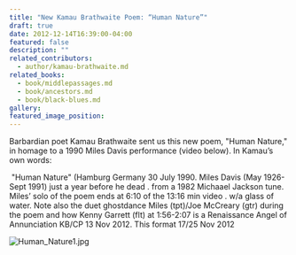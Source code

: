```yaml
---
title: "New Kamau Brathwaite Poem: “Human Nature”"
draft: true
date: 2012-12-14T16:39:00-04:00
featured: false
description: ""
related_contributors:
  - author/kamau-brathwaite.md
related_books:
  - book/middlepassages.md
  - book/ancestors.md
  - book/black-blues.md
gallery:
featured_image_position:
---
```


Barbardian poet Kamau Brathwaite sent us this new poem, "Human Nature," in homage to a 1990 Miles Davis performance (video below). In Kamau’s own words: 

 "Human Nature" (Hamburg Germany 30 July 1990. Miles Davis (May 1926-Sept 1991) just a year before he dead . from a 1982 Michaael Jackson tune. Miles’ solo of the poem ends at 6:10 of the 13:16 min video . w/a glass of water. Note also the duet ghostdance Miles (tpt)/Joe McCreary (gtr) during the poem and how Kenny Garrett (flt) at 1:56-2:07 is a Renaissance Angel of Annunciation KB/CP 13 Nov 2012. This format 17/25 Nov 2012

![Human_Nature1.jpg](http://ndbooks.com/images/uploads/Human_Nature1.jpg)

<object width="560" height="315"><param name="movie" value="http://www.youtube.com/v/y7mHNEA7z2U?version=3&amp;hl=en_US"><param name="allowFullScreen" value="true"><param name="allowscriptaccess" value="always"><embed src="http://www.youtube.com/v/y7mHNEA7z2U?version=3&amp;hl=en_US" type="application/x-shockwave-flash" width="560" height="315" allowscriptaccess="always" allowfullscreen="true"></object>
